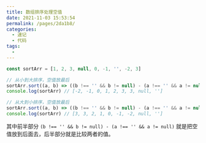 ```yaml
---
title: 数组排序处理空值
date: 2021-11-03 15:53:54
permalink: /pages/2da1b8/
categories: 
  - 速记
  - 代码
tags: 
  - 
---
```


``` js
const sortArr = [1, 2, 3, null, 0, -1, '', -2, 3]

// 从小到大排序，空值放最后
sortArr.sort((a, b) => ((b !== '' && b != null) - (a !== '' && a != null) || (a - b)))
console.log(sortArr) // [-2, -1, 0, 1, 2, 3, 3, null, '']

// 从大到小排序，空值放最后
sortArr.sort((a, b) => ((b !== '' && b != null) - (a !== '' && a != null) || (b - a)))
console.log(sortArr) // [3, 3, 2, 1, 0, -1, -2, null, '']
```

其中前半部分 `(b !== '' && b != null) - (a !== '' && a != null)` 就是把空值放到后面去，后半部分就是比较两者的值。

